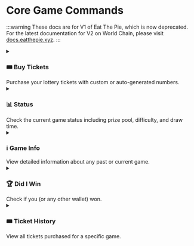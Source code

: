 # Core Game Commands

:::warning
These docs are for V1 of Eat The Pie, which is now deprecated. For the latest documentation for V2 on World Chain, please visit [docs.eatthepie.xyz](https://docs.eatthepie.xyz).
:::

<details>
<summary><h3>🎟️ Buy Tickets</h3>Purchase your lottery tickets with custom or auto-generated numbers.</summary>

```sh
$ eatthepie buy
```

When you execute the command, you'll be guided through the buy process:

```sh
Current ticket price: 0.1 ETH
Current difficulty: Easy (1-25)
Valid number range: 1-25, Etherball: 1-10

How many tickets do you want to buy? (1-100): 2

Do you want to provide your own numbers or auto-generate?
❯ Provide own
  Auto-generate

Enter 4 numbers for ticket 1 (comma-separated, last is Etherball): 7,23,5,9
Enter 4 numbers for ticket 2 (comma-separated, last is Etherball): 3,15,20,8
```

Review your tickets before purchase:

```sh
Tickets to purchase:
Ticket 1: 7, 23, 5, 9
Ticket 2: 3, 15, 20, 8
Total cost: 0.2 ETH

Do you want to proceed with the purchase? (Y/n)
```

Transaction Done 📝

```sh
Transaction Hash: 0x123...abc
Purchase submitted!

Waiting for transaction to be confirmed...
Block Number: 1234567
Transaction confirmed successfully!
```

#### Tips 💡

- Make sure the numbers you pick are within the valid ranges
- Make sure your wallet has enough ETH to cover the purchase amount and gas fees
</details>

<details>
<summary><h3>📊 Status</h3>Check the current game status including prize pool, difficulty, and draw time.</summary>

```sh
$ eatthepie status
```

When you execute the command, you'll see the status of the currentt ongoing round:

```sh
Status:
Current Game Round: 2
Difficulty: Easy (1-25)
Prize Pool: 10.5 ETH
Next Possible Draw Time: 10/29/2024, 3:00:00 PM
Time Until Draw: 2 hours, 15 minutes
```

</details>

<details>
<summary><h3>ℹ️ Game Info</h3>View detailed information about any past or current game.</summary>

```sh
$ eatthepie game-info
```

When you execute the command, you'll be asked to enter a game number:

```
Enter the past game number you want to view: 2
```

The output will show all game information:

```sh
Game 2 Information:
Status: Completed
Prize Pool: 15.5 ETH
Difficulty: Easy (1-25)
Draw Initiated Block: 1234567
RANDAO Block: 1234568
RANDAO Value: 123456789

Winning Numbers: 7, 23, 45, 12
Number of Winners: 5 (Jackpot: 1, 3 in-a-row: 2, 2 in-a-row: 2)
Payouts: Jackpot: 10.0 ETH, 3 in-a-row: 2.5 ETH, 2 in-a-row: 1.0 ETH
```

</details>

<details>
<summary><h3>🏆 Did I Win</h3>Check if you (or any other wallet) won.</summary>

```sh
$ eatthepie did-i-win
```

When you execute the command, you'll be prompted for:

```sh
Enter the game number you want to check: 2
Enter wallet address: 0x742d35Cc6634C0532925a3b844Bc454e4438f44e
```

If you won, you'll see:

```sh
Congratulations, you won!
Jackpot: Yes
3 in-a-row: No
2 in-a-row: No
Total Prize: 10.5 ETH
Claimed: No

Don't forget to claim your prize!
```

If you didn't win:

```sh
Sorry, you didn't win in this game. Better luck next time!
```

</details>

<details>
<summary><h3>🎟️ Ticket History</h3>View all tickets purchased for a specific game.</summary>

```sh
$ eatthepie ticket-history
```

When you execute the command, you'll be prompted for:

```sh
Enter the game number: 2
Enter wallet address: 0x742d35Cc6634C0532925a3b844Bc454e4438f44e
```

If you have tickets, you'll see:

```sh
Tickets:
Ticket 1: 7, 23, 45, 12
Ticket 2: 3, 15, 42, 8
Ticket 3: 11, 27, 39, 15

Total Tickets: 3
```

If you have no tickets:

```sh
No tickets found.
```

</details>
